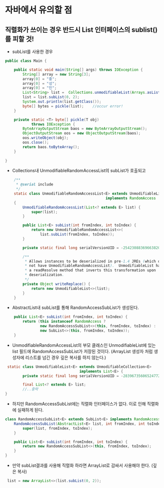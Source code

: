# 자바에서 유의할 점

## 직렬화가 쓰이는 경우 반드시 List 인터페이스의 sublist()를 피할 것!
- subList를 사용한 경우 
~~~java
public class Main {

    public static void main(String[] args) throws IOException {
        String[] array = new String[3];
        array[0] = "홍";
        array[0] = "성";
        array[0] = "민";
        List<String> list =  Collections.unmodifiableList(Arrays.asList(array));
        list = list.subList(0, 2);
        System.out.println(list.getClass());
        byte[] bytes = pickle(list);    //occur error!
    }

    private static <T> byte[] pickle(T obj)
            throws IOException {
        ByteArrayOutputStream baos = new ByteArrayOutputStream();
        ObjectOutputStream oos = new ObjectOutputStream(baos);
        oos.writeObject(obj);
        oos.close();
        return baos.toByteArray();
    }
    
}
~~~

- Collections내 UnmodifiableRandomAccessList의 subList가 호출되고
~~~java
    /**
     * @serial include
     */
    static class UnmodifiableRandomAccessList<E> extends UnmodifiableList<E>
                                              implements RandomAccess
    {
        UnmodifiableRandomAccessList(List<? extends E> list) {
            super(list);
        }

        public List<E> subList(int fromIndex, int toIndex) {
            return new UnmodifiableRandomAccessList<>(
                list.subList(fromIndex, toIndex));
        }

        private static final long serialVersionUID = -2542308836966382001L;

        /**
         * Allows instances to be deserialized in pre-1.4 JREs (which do
         * not have UnmodifiableRandomAccessList).  UnmodifiableList has
         * a readResolve method that inverts this transformation upon
         * deserialization.
         */
        private Object writeReplace() {
            return new UnmodifiableList<>(list);
        }
    }
~~~

- AbstractList내 subList를 통해 RandomAccessSubList가 생성된다.
~~~java
    public List<E> subList(int fromIndex, int toIndex) {
        return (this instanceof RandomAccess ?
                new RandomAccessSubList<>(this, fromIndex, toIndex) :
                new SubList<>(this, fromIndex, toIndex));
    }
~~~
- UnmodifiableRandomAccessList의 부모 클래스인 UnmodifiableList에 있는 list 필드에 RandomAccessSubList가 저장된 것이다. (ArrayList 생성자 처럼 생성자에 리스트를 넘긴 경우 깊은 복사를 하지 않는다.)
~~~java
 static class UnmodifiableList<E> extends UnmodifiableCollection<E>
                                  implements List<E> {
        private static final long serialVersionUID = -283967356065247728L;

        final List<? extends E> list;
        //..중략
}
~~~

- 하지만 RandomAccessSubList에는 직렬화 인터페이스가 없다. 이로 인해 직렬화에 실패하게 된다.
~~~java
class RandomAccessSubList<E> extends SubList<E> implements RandomAccess {
    RandomAccessSubList(AbstractList<E> list, int fromIndex, int toIndex) {
        super(list, fromIndex, toIndex);
    }

    public List<E> subList(int fromIndex, int toIndex) {
        return new RandomAccessSubList<>(this, fromIndex, toIndex);
    }
}
~~~

- 만약 subList결과를 사용해 직렬화 하라면 ArrayList로 감싸서 사용해야 한다. (깊은 복사)
~~~java
 list = new ArrayList<>(list.subList(0, 2));
~~~
